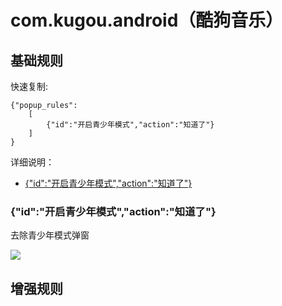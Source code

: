 # com.kugou.android（酷狗音乐）

## 基础规则

快速复制:
```
{"popup_rules":
    [
        {"id":"开启青少年模式","action":"知道了"}
    ]
}
```
详细说明：
- [{"id":"开启青少年模式","action":"知道了"}](#id开启青少年模式action知道了)

### {"id":"开启青少年模式","action":"知道了"}
去除青少年模式弹窗

![](./assets/青少年模式.jpg)

## 增强规则

